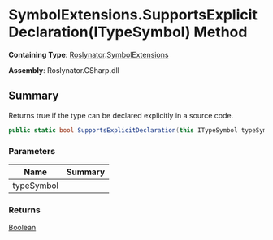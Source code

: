 # SymbolExtensions\.SupportsExplicitDeclaration\(ITypeSymbol\) Method

**Containing Type**: [Roslynator](../../README.md)\.[SymbolExtensions](../README.md)

**Assembly**: Roslynator\.CSharp\.dll

## Summary

Returns true if the type can be declared explicitly in a source code\.

```csharp
public static bool SupportsExplicitDeclaration(this ITypeSymbol typeSymbol)
```

### Parameters

| Name | Summary |
| ---- | ------- |
| typeSymbol | |

### Returns

[Boolean](https://docs.microsoft.com/en-us/dotnet/api/system.boolean)


